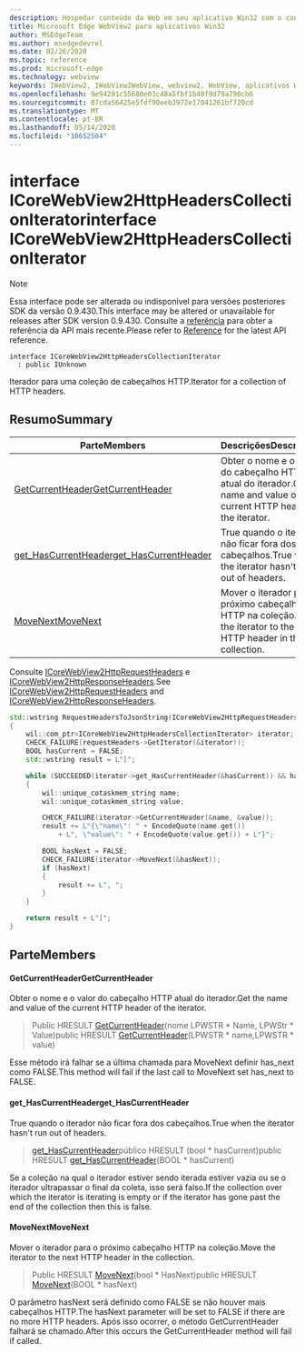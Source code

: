 ```yaml
---
description: Hospedar conteúdo da Web em seu aplicativo Win32 com o controle WebView2 do Microsoft Edge
title: Microsoft Edge WebView2 para aplicativos Win32
author: MSEdgeTeam
ms.author: msedgedevrel
ms.date: 02/26/2020
ms.topic: reference
ms.prod: microsoft-edge
ms.technology: webview
keywords: IWebView2, IWebView2WebView, webview2, WebView, aplicativos Win32, Win32, Edge, ICoreWebView2, ICoreWebView2Host, controle do navegador, HTML Edge
ms.openlocfilehash: 9e94291c55680e03c48a5fbf1b48f9d79a790cb6
ms.sourcegitcommit: 07cda56425e5fdf90eeb3972e17041261bf720cd
ms.translationtype: MT
ms.contentlocale: pt-BR
ms.lasthandoff: 05/14/2020
ms.locfileid: "10652504"
---
```

# <span data-ttu-id="c5842-104">interface ICoreWebView2HttpHeadersCollectionIterator</span><span class="sxs-lookup"><span data-stu-id="c5842-104">interface ICoreWebView2HttpHeadersCollectionIterator</span></span> 

> [!NOTE]
> <span data-ttu-id="c5842-105">Essa interface pode ser alterada ou indisponível para versões posteriores SDK da versão 0.9.430.</span><span class="sxs-lookup"><span data-stu-id="c5842-105">This interface may be altered or unavailable for releases after SDK version 0.9.430.</span></span> <span data-ttu-id="c5842-106">Consulte a [referência](../../../webview2-api-reference.md) para obter a referência da API mais recente.</span><span class="sxs-lookup"><span data-stu-id="c5842-106">Please refer to [Reference](../../../webview2-api-reference.md) for the latest API reference.</span></span>

```
interface ICoreWebView2HttpHeadersCollectionIterator
  : public IUnknown
```

<span data-ttu-id="c5842-107">Iterador para uma coleção de cabeçalhos HTTP.</span><span class="sxs-lookup"><span data-stu-id="c5842-107">Iterator for a collection of HTTP headers.</span></span>

## <span data-ttu-id="c5842-108">Resumo</span><span class="sxs-lookup"><span data-stu-id="c5842-108">Summary</span></span>

 <span data-ttu-id="c5842-109">Parte</span><span class="sxs-lookup"><span data-stu-id="c5842-109">Members</span></span>                        | <span data-ttu-id="c5842-110">Descrições</span><span class="sxs-lookup"><span data-stu-id="c5842-110">Descriptions</span></span>
--------------------------------|---------------------------------------------
[<span data-ttu-id="c5842-111">GetCurrentHeader</span><span class="sxs-lookup"><span data-stu-id="c5842-111">GetCurrentHeader</span></span>](#getcurrentheader) | <span data-ttu-id="c5842-112">Obter o nome e o valor do cabeçalho HTTP atual do iterador.</span><span class="sxs-lookup"><span data-stu-id="c5842-112">Get the name and value of the current HTTP header of the iterator.</span></span>
[<span data-ttu-id="c5842-113">get_HasCurrentHeader</span><span class="sxs-lookup"><span data-stu-id="c5842-113">get_HasCurrentHeader</span></span>](#get_hascurrentheader) | <span data-ttu-id="c5842-114">True quando o iterador não ficar fora dos cabeçalhos.</span><span class="sxs-lookup"><span data-stu-id="c5842-114">True when the iterator hasn't run out of headers.</span></span>
[<span data-ttu-id="c5842-115">MoveNext</span><span class="sxs-lookup"><span data-stu-id="c5842-115">MoveNext</span></span>](#movenext) | <span data-ttu-id="c5842-116">Mover o iterador para o próximo cabeçalho HTTP na coleção.</span><span class="sxs-lookup"><span data-stu-id="c5842-116">Move the iterator to the next HTTP header in the collection.</span></span>

<span data-ttu-id="c5842-117">Consulte [ICoreWebView2HttpRequestHeaders](ICoreWebView2HttpRequestHeaders.md) e [ICoreWebView2HttpResponseHeaders](ICoreWebView2HttpResponseHeaders.md).</span><span class="sxs-lookup"><span data-stu-id="c5842-117">See [ICoreWebView2HttpRequestHeaders](ICoreWebView2HttpRequestHeaders.md) and [ICoreWebView2HttpResponseHeaders](ICoreWebView2HttpResponseHeaders.md).</span></span> 

```cpp
std::wstring RequestHeadersToJsonString(ICoreWebView2HttpRequestHeaders* requestHeaders)
{
    wil::com_ptr<ICoreWebView2HttpHeadersCollectionIterator> iterator;
    CHECK_FAILURE(requestHeaders->GetIterator(&iterator));
    BOOL hasCurrent = FALSE;
    std::wstring result = L"[";

    while (SUCCEEDED(iterator->get_HasCurrentHeader(&hasCurrent)) && hasCurrent)
    {
        wil::unique_cotaskmem_string name;
        wil::unique_cotaskmem_string value;

        CHECK_FAILURE(iterator->GetCurrentHeader(&name, &value));
        result += L"{\"name\": " + EncodeQuote(name.get())
            + L", \"value\": " + EncodeQuote(value.get()) + L"}";

        BOOL hasNext = FALSE;
        CHECK_FAILURE(iterator->MoveNext(&hasNext));
        if (hasNext)
        {
            result += L", ";
        }
    }

    return result + L"]";
}
```

## <span data-ttu-id="c5842-118">Parte</span><span class="sxs-lookup"><span data-stu-id="c5842-118">Members</span></span>

#### <span data-ttu-id="c5842-119">GetCurrentHeader</span><span class="sxs-lookup"><span data-stu-id="c5842-119">GetCurrentHeader</span></span> 

<span data-ttu-id="c5842-120">Obter o nome e o valor do cabeçalho HTTP atual do iterador.</span><span class="sxs-lookup"><span data-stu-id="c5842-120">Get the name and value of the current HTTP header of the iterator.</span></span>

> <span data-ttu-id="c5842-121">Public HRESULT [GetCurrentHeader](#getcurrentheader)(nome LPWSTR \* Name, LPWStr \* Value)</span><span class="sxs-lookup"><span data-stu-id="c5842-121">public HRESULT [GetCurrentHeader](#getcurrentheader)(LPWSTR \* name,LPWSTR \* value)</span></span>

<span data-ttu-id="c5842-122">Esse método irá falhar se a última chamada para MoveNext definir has_next como FALSE.</span><span class="sxs-lookup"><span data-stu-id="c5842-122">This method will fail if the last call to MoveNext set has_next to FALSE.</span></span>

#### <span data-ttu-id="c5842-123">get_HasCurrentHeader</span><span class="sxs-lookup"><span data-stu-id="c5842-123">get_HasCurrentHeader</span></span> 

<span data-ttu-id="c5842-124">True quando o iterador não ficar fora dos cabeçalhos.</span><span class="sxs-lookup"><span data-stu-id="c5842-124">True when the iterator hasn't run out of headers.</span></span>

> <span data-ttu-id="c5842-125">[get_HasCurrentHeader](#get_hascurrentheader)público HRESULT (bool \* hasCurrent)</span><span class="sxs-lookup"><span data-stu-id="c5842-125">public HRESULT [get_HasCurrentHeader](#get_hascurrentheader)(BOOL \* hasCurrent)</span></span>

<span data-ttu-id="c5842-126">Se a coleção na qual o iterador estiver sendo iterada estiver vazia ou se o iterador ultrapassar o final da coleta, isso será falso.</span><span class="sxs-lookup"><span data-stu-id="c5842-126">If the collection over which the iterator is iterating is empty or if the iterator has gone past the end of the collection then this is false.</span></span>

#### <span data-ttu-id="c5842-127">MoveNext</span><span class="sxs-lookup"><span data-stu-id="c5842-127">MoveNext</span></span> 

<span data-ttu-id="c5842-128">Mover o iterador para o próximo cabeçalho HTTP na coleção.</span><span class="sxs-lookup"><span data-stu-id="c5842-128">Move the iterator to the next HTTP header in the collection.</span></span>

> <span data-ttu-id="c5842-129">Public HRESULT [MoveNext](#movenext)(bool \* HasNext)</span><span class="sxs-lookup"><span data-stu-id="c5842-129">public HRESULT [MoveNext](#movenext)(BOOL \* hasNext)</span></span>

<span data-ttu-id="c5842-130">O parâmetro hasNext será definido como FALSE se não houver mais cabeçalhos HTTP.</span><span class="sxs-lookup"><span data-stu-id="c5842-130">The hasNext parameter will be set to FALSE if there are no more HTTP headers.</span></span> <span data-ttu-id="c5842-131">Após isso ocorrer, o método GetCurrentHeader falhará se chamado.</span><span class="sxs-lookup"><span data-stu-id="c5842-131">After this occurs the GetCurrentHeader method will fail if called.</span></span>


